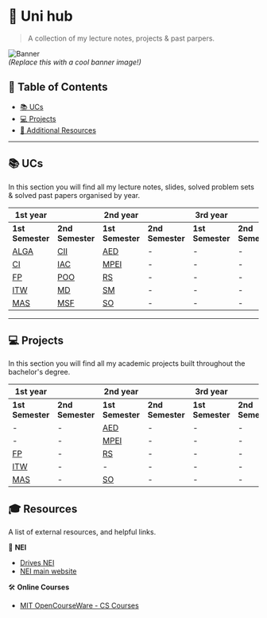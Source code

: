 # 🚀 Uni hub
> A collection of my lecture notes, projects & past parpers.

![Banner](assets/banner.png)  
*(Replace this with a cool banner image!)*

## 📖 Table of Contents
- [📚 UCs](#-ucs)
- [💻 Projects](#-projects)
- [📜 Additional Resources](#-resources)

---

## 📚 UCs  
In this section you will find all my lecture notes, slides, solved problem sets & solved past papers organised by year.  

| 1st year  |  | 2nd year  |  | 3rd year  |  |
|-----------|------------|-----------|------------|-----------|------------|
| **1st Semester** | **2nd Semester** | **1st Semester** | **2nd Semester** | **1st Semester** | **2nd Semester** |
| [ALGA](lectures/alga/) | [CII](lectures/cii/) | [AED](lectures/aed/) | - | - | - |
| [CI](lectures/ci/) | [IAC](lectures/iac/) | [MPEI](lectures/mpei/) | - | - | - |
| [FP](lectures/fp/) | [POO](lectures/poo/) | [RS](lectures/rs/) | - | - | - |
| [ITW](lectures/itw/) | [MD](lectures/md/) | [SM](lectures/sm/) | - | - | - |
| [MAS](lectures/mas/) | [MSF](lectures/msf/) | [SO](lectures/so/) | - | - | - |

---

## 💻 Projects
In this section you will find all my academic projects built throughout the bachelor's degree.

| 1st year  |  | 2nd year  |  | 3rd year  |  |
|-----------|------------|-----------|------------|-----------|------------|
| **1st Semester** | **2nd Semester** | **1st Semester** | **2nd Semester** | **1st Semester** | **2nd Semester** |
| -                    | - | [AED](lectures/aed/)   | - | - | - |
| -                    | - | [MPEI](lectures/mpei/) | - | - | - |
| [FP](lectures/fp/)   | - | [RS](lectures/rs/)     | - | - | - |
| [ITW](lectures/itw/) | - | -                      | - | - | - |
| [MAS](lectures/mas/) | - | [SO](lectures/so/)     | - | - | - |


## 🎓 Resources
A list of external resources, and helpful links.

📖 **NEI**  
- [Drives NEI](https://drivesnei.github.io/Drives-NEI/)
- [NEI main website](https://nei.web.ua.pt)

🛠 **Online Courses**  
- [MIT OpenCourseWare - CS Courses](https://ocw.mit.edu/courses/electrical-engineering-and-computer-science/)
